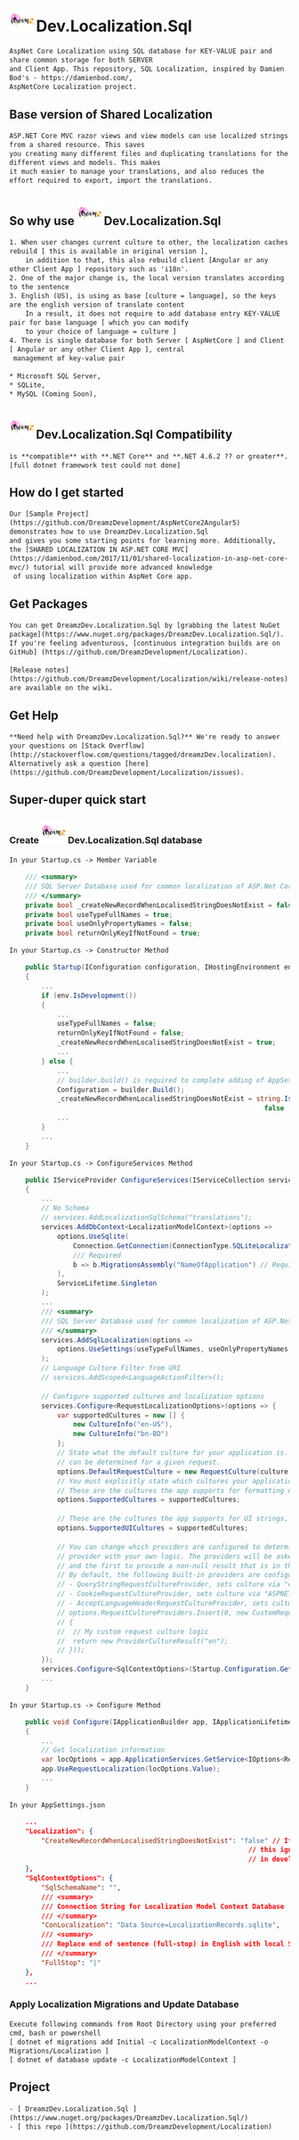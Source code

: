 # <img src="https://github.com/DreamzDevelopment/Localization/blob/master/Icons/Dreamz.Development.png?raw=true" width="48" />Dev.Localization.Sql

    AspNet Core Localization using SQL database for KEY-VALUE pair and share common storage for both SERVER
    and Client App. This repository, SQL Localization, inspired by Damien Bod's - https://damienbod.com/, 
    AspNetCore Localization project.

## Base version of Shared Localization

    ASP.NET Core MVC razor views and view models can use localized strings from a shared resource. This saves
    you creating many different files and duplicating translations for the different views and models. This makes
    it much easier to manage your translations, and also reduces the effort required to export, import the translations.

## So why use <img src="https://github.com/DreamzDevelopment/Localization/blob/master/Icons/Dreamz.Development.png?raw=true" width="48" />Dev.Localization.Sql

    1. When user changes current culture to other, the localization caches rebuild [ this is available in original version ],
        in addition to that, this also rebuild client [Angular or any other Client App ] repository such as 'i18n'.
    2. One of the major change is, the local version translates according to the sentence
    3. English (US), is using as base [culture = language], so the keys are the english version of translate content
        In a result, it does not require to add database entry KEY-VALUE pair for base language [ which you can modify
        to your choice of language = culture ]
    4. There is single database for both Server [ AspNetCore ] and Client [ Angular or any other Client App ], central
     management of key-value pair

    * Microsoft SQL Server,
    * SQLite,
    * MySQL (Coming Soon),

## <img src="https://github.com/DreamzDevelopment/Localization/blob/master/Icons/Dreamz.Development.png?raw=true" width="48" />Dev.Localization.Sql Compatibility

    is **compatible** with **.NET Core** and **.NET 4.6.2 ?? or greater**.
    [full dotnet framework test could not done]

## How do I get started

    Our [Sample Project](https://github.com/DreamzDevelopment/AspNetCore2Angular5) demonstrates how to use DreamzDev.Localization.Sql
    and gives you some starting points for learning more. Additionally, the [SHARED LOCALIZATION IN ASP.NET CORE MVC](https://damienbod.com/2017/11/01/shared-localization-in-asp-net-core-mvc/) tutorial will provide more advanced knowledge
     of using localization within AspNet Core app.

## Get Packages

    You can get DreamzDev.Localization.Sql by [grabbing the latest NuGet package](https://www.nuget.org/packages/DreamzDev.Localization.Sql/).
    If you're feeling adventurous, [continuous integration builds are on GitHub] (https://github.com/DreamzDevelopment/Localization).

    [Release notes](https://github.com/DreamzDevelopment/Localization/wiki/release-notes) are available on the wiki.

## Get Help

    **Need help with DreamzDev.Localization.Sql?** We're ready to answer your questions on [Stack Overflow](http://stackoverflow.com/questions/tagged/dreamzDev.localization). Alternatively ask a question [here](https://github.com/DreamzDevelopment/Localization/issues).

## Super-duper quick start

### Create <img src="https://github.com/DreamzDevelopment/Localization/blob/master/Icons/Dreamz.Development.png?raw=true" width="48" />Dev.Localization.Sql database

    In your Startup.cs -> Member Variable

```C#
    /// <summary>
    /// SQL Server Database used for common localization of ASP.Net Core app and integrated angular app
    /// </summary>
    private bool _createNewRecordWhenLocalisedStringDoesNotExist = false;
    private bool useTypeFullNames = true;
    private bool useOnlyPropertyNames = false;
    private bool returnOnlyKeyIfNotFound = true;
```

    In your Startup.cs -> Constructor Method

```C#
    public Startup(IConfiguration configuration, IHostingEnvironment env)
    {
        ...
        if (env.IsDevelopment())
        {
            ...
            useTypeFullNames = false;
            returnOnlyKeyIfNotFound = false;
            _createNewRecordWhenLocalisedStringDoesNotExist = true;
            ...
        } else {
            ...
            // builder.build() is required to complete adding of AppSettings.json to the Configuration
            Configuration = builder.Build();
            _createNewRecordWhenLocalisedStringDoesNotExist = string.IsNullOrWhiteSpace(Configuration["Localization:CreateNewRecordWhenLocalisedStringDoesNotExist"]) ?
                                                                false : bool.Parse((Configuration["Localization:CreateNewRecordWhenLocalisedStringDoesNotExist"]));
            ...
        }
        ...
    }
```

    In your Startup.cs -> ConfigureServices Method

```C#
    public IServiceProvider ConfigureServices(IServiceCollection services)
    {
        ...
        // No Schema
        // services.AddLocalizationSqlSchema("translations");
        services.AddDbContext<LocalizationModelContext>(options =>
            options.UseSqlite(
                Connection.GetConnection(ConnectionType.SQLiteLocalization),
                /// Required
                b => b.MigrationsAssembly("NameOfApplication") // Required *****
            ),
            ServiceLifetime.Singleton
        );
        ...
        /// <summary>
        /// SQL Server Database used for common localization of ASP.Net Core app and integrated angular app
        /// </summary>
        services.AddSqlLocalization(options => 
            options.UseSettings(useTypeFullNames, useOnlyPropertyNames, returnOnlyKeyIfNotFound, _createNewRecordWhenLocalisedStringDoesNotExist)
        );
        // Language Culture Filter from URI
        // services.AddScoped<LanguageActionFilter>();

        // Configure supported cultures and localization options
        services.Configure<RequestLocalizationOptions>(options => {
            var supportedCultures = new [] {
                new CultureInfo("en-US"),
                new CultureInfo("bn-BD")
            };
            // State what the default culture for your application is. This will be used if no specific culture
            // can be determined for a given request.
            options.DefaultRequestCulture = new RequestCulture(culture: "en-US", uiCulture: "en-US");
            // You must explicitly state which cultures your application supports.
            // These are the cultures the app supports for formatting numbers, dates, etc.
            options.SupportedCultures = supportedCultures;

            // These are the cultures the app supports for UI strings, i.e. we have localized resources for.
            options.SupportedUICultures = supportedCultures;

            // You can change which providers are configured to determine the culture for requests, or even add a custom
            // provider with your own logic. The providers will be asked in order to provide a culture for each request,
            // and the first to provide a non-null result that is in the configured supported cultures list will be used.
            // By default, the following built-in providers are configured:
            // - QueryStringRequestCultureProvider, sets culture via "culture" and "ui-culture" query string values, useful for testing
            // - CookieRequestCultureProvider, sets culture via "ASPNET_CULTURE" cookie
            // - AcceptLanguageHeaderRequestCultureProvider, sets culture via the "Accept-Language" request header
            // options.RequestCultureProviders.Insert(0, new CustomRequestCultureProvider(async context =>
            // {
            //  // My custom request culture logic
            //  return new ProviderCultureResult("en");
            // }));
        });
        services.Configure<SqlContextOptions>(Startup.Configuration.GetSection("SqlContextOptions"));
        ...
    }
```

    In your Startup.cs -> Configure Method

```C#
    public void Configure(IApplicationBuilder app, IApplicationLifetime appLifetime)
    {
        ...
        // Get localization information
        var locOptions = app.ApplicationServices.GetService<IOptions<RequestLocalizationOptions>>();
        app.UseRequestLocalization(locOptions.Value);
        ...
    }
```

    In your AppSettings.json

```json
    ...
    "Localization": {
        "CreateNewRecordWhenLocalisedStringDoesNotExist": "false" // If this is set, then the Context will add any not found localized key-value pair into database
                                                            // this ignores, application running environment, the default is only in development mode
                                                            // in development mode, this flag is ignored, and Context is automatically adding not found kay-value into database
    },
    "SqlContextOptions": {
        "SqlSchemaName": "",
        /// <summary>
        /// Connection String for Localization Model Context Database
        /// </summary>
        "ConLocalization": "Data Source=LocalizationRecords.sqlite",
        /// <summary>
        /// Replace end of sentence (full-stop) in English with local Symbol of end of Sentence
        /// </summary>
        "FullStop": "|"
    },
    ...
```

### Apply Localization Migrations and Update Database

    Execute following commands from Root Directory using your preferred cmd, bash or powershell
    [ dotnet ef migrations add Initial -c LocalizationModelContext -o Migrations/Localization ]
    [ dotnet ef database update -c LocalizationModelContext ]

## Project

    - [ DreamzDev.Localization.Sql ](https://www.nuget.org/packages/DreamzDev.Localization.Sql/)
    - [ this repo ](https://github.com/DreamzDevelopment/Localization)